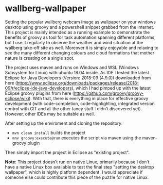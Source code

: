 # wallberg-wallpaper
Setting the popular wallberg webcam image as wallpaper on your windows desktop using groovy and a powershell snippet grabbed from the internet. This project is mainly intended as a running example to demonstrate the benefits of groovy as tool for task automation spanning different platforms, but I use it regularly to observe the weather and wind situation at the wallberg take-off site as well.
Moreover it is simply enjoyable and relaxing to see the many different changing colours and cloud formations that mother nature is creating on a single spot.

The project uses maven and runs on Windows and WSL (Windows Subsystem for Linux) with ubuntu 18.04 inside.
As IDE I tested the latest Eclipse for Java Developers (Version: 2018-09 (4.9.0)) downloaded from here (https://www.eclipse.org/downloads/packages/release/2018-09/r/eclipse-ide-java-developers), which I had pimped up with the latest Eclipse groovy plugins from here (https://github.com/groovy/groovy-eclipse/wiki).
With that, there is everything in place for effective groovy development (with code-completion, code-highlighting, integrated version control with GIT and all the other fancy stuff I didn't discovered yet). However, other IDEs may be suitable as well.

After setting up the enviroment and cloning the repository:
* `mvn clean install` builds the project
* `mnv groovy:execute@run` executes the script via maven using the maven-groovy plugin

Then simply import the project in Eclipse as "existing project".

**Note:** This project doesn't run on native Linux, primarily because I don't have a native Linux box available to test the final step "setting the desktop wallpaper", which is highly platform dependent. I would appreciate if someone else could contribute this piece of the puzzle for native Linux.
